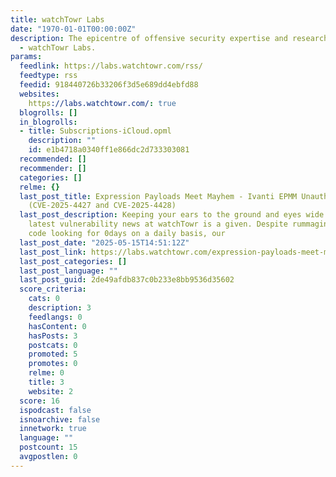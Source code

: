 ```yaml
---
title: watchTowr Labs
date: "1970-01-01T00:00:00Z"
description: The epicentre of offensive security expertise and research at watchTowr
  - watchTowr Labs.
params:
  feedlink: https://labs.watchtowr.com/rss/
  feedtype: rss
  feedid: 918440726b33206f3d5e689dd4ebfd88
  websites:
    https://labs.watchtowr.com/: true
  blogrolls: []
  in_blogrolls:
  - title: Subscriptions-iCloud.opml
    description: ""
    id: e1b4718a0340ff1e866dc2d733303081
  recommended: []
  recommender: []
  categories: []
  relme: {}
  last_post_title: Expression Payloads Meet Mayhem - Ivanti EPMM Unauth RCE Chain
    (CVE-2025-4427 and CVE-2025-4428)
  last_post_description: Keeping your ears to the ground and eyes wide open for the
    latest vulnerability news at watchTowr is a given. Despite rummaging through enterprise
    code looking for 0days on a daily basis, our
  last_post_date: "2025-05-15T14:51:12Z"
  last_post_link: https://labs.watchtowr.com/expression-payloads-meet-mayhem-cve-2025-4427-and-cve-2025-4428/
  last_post_categories: []
  last_post_language: ""
  last_post_guid: 2de49afdb837c0b233e8bb9536d35602
  score_criteria:
    cats: 0
    description: 3
    feedlangs: 0
    hasContent: 0
    hasPosts: 3
    postcats: 0
    promoted: 5
    promotes: 0
    relme: 0
    title: 3
    website: 2
  score: 16
  ispodcast: false
  isnoarchive: false
  innetwork: true
  language: ""
  postcount: 15
  avgpostlen: 0
---
```

